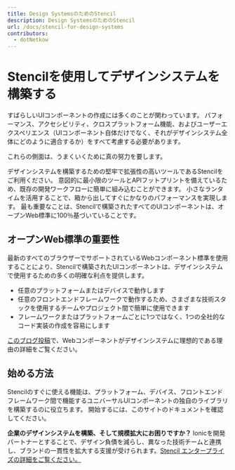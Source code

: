 ```yaml
---
title: Design SystemsのためのStencil
description: Design SystemsのためのStencil
url: /docs/stencil-for-design-systems
contributors:
  - dotNetkow
---
```


# Stencilを使用してデザインシステムを構築する

すばらしいUIコンポーネントの作成には多くのことが関わっています。 パフォーマンス、アクセシビリティ、クロスプラットフォーム機能、およびユーザーエクスペリエンス（UIコンポーネント自体だけでなく、それがデザインシステム全体にどのように適合するか）をすべて考慮する必要があります。

これらの側面は、うまくいくために真の努力を要します。

デザインシステムを構築するための堅牢で拡張性の高いツールであるStencilをご利用ください。 意図的に最小限のツールとAPIフットプリントを備えているため、既存の開発ワークフローに簡単に組み込むことができます。 小さなランタイムを活用することで、箱から出してすぐにかなりのパフォーマンスを実現します。 最も重要なことは、Stencilで構築されたすべてのUIコンポーネントは、オープンWeb標準に100％基づいていることです。

## オープンWeb標準の重要性
最新のすべてのブラウザーでサポートされているWebコンポーネント標準を使用することにより、Stencilで構築されたUIコンポーネントは、デザインシステムで使用するための多くの明確な利点を提供します。

* 任意のプラットフォームまたはデバイスで動作します
* 任意のフロントエンドフレームワークで動作するため、さまざまな技術スタックを使用するチームやプロジェクト間で簡単に使用できます
* フレームワークまたはプラットフォームごとに1つではなく、1つの全社的なコード実装の作成を容易にします

[このブログ投稿](https://blog.ionicframework.com/5-reasons-web-components-are-perfect-for-design-systems/)で、Webコンポーネントがデザインシステムに理想的である理由の詳細をご覧ください。

## 始める方法
Stencilのすぐに使える機能は、プラットフォーム、デバイス、フロントエンドフレームワーク間で機能するユニバーサルUIコンポーネントの独自のライブラリを構築するのに役立ちます。 開始するには、このサイトのドキュメントを確認してください。

__企業のデザインシステムを構築、そして規模拡大にお困りですか？__ Ionicを開発パートナーとすることで、デザイン負債を減らし、異なった技術チームと連携し、ブランドの一貫性を拡大する支援が受けられます。[Stencil エンタープライズの詳細をご覧ください。](https://ionic.io/products/stencil)
